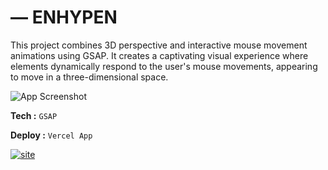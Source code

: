 
# ― ENHYPEN

This project combines 3D perspective and interactive mouse movement animations using GSAP. It creates a captivating visual experience where elements dynamically respond to the user's mouse movements, appearing to move in a three-dimensional space.

![App Screenshot](https://h.top4top.io/p_2993urmjy1.png)

**Tech :** `GSAP`

**Deploy :** `Vercel App`


[![site](https://img.shields.io/badge/view_site-000?style=for-the-badge&logo=codemagic&logoColor=C3E628)](https://enh.vercel.app/)

